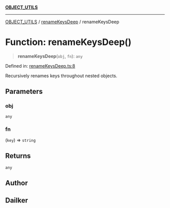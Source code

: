 [**OBJECT_UTILS**](../../README.md)

***

[OBJECT_UTILS](../../README.md) / [renameKeysDeep](../README.md) / renameKeysDeep

# Function: renameKeysDeep()

> **renameKeysDeep**(`obj`, `fn`): `any`

Defined in: [renameKeysDeep.ts:8](https://github.com/dailker/everyutil/blob/febb9ddd747c27fb11272f2ad88aedb1ae4d7cba/src/object/renameKeysDeep.ts#L8)

Recursively renames keys throughout nested objects.

## Parameters

### obj

`any`

### fn

(`key`) => `string`

## Returns

`any`

## Author

## Dailker
